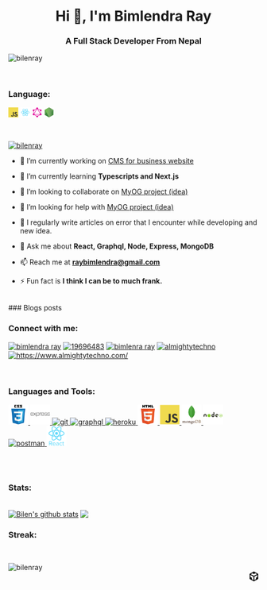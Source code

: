 
<h1 align="center">Hi 👋, I'm Bimlendra Ray</h1>
<h3 align="center">A Full Stack Developer From Nepal</h3>

<p align="left"> <img src="https://komarev.com/ghpvc/?username=bilenray&label=Profile%20views&color=0e75b6&theme=radical&style=flat&layout=compact" alt="bilenray" /> </p>
<br/>
<h3 align="left">Language:</h3>
<p align="left">
<code><img height="20" alt="javascript" src="https://raw.githubusercontent.com/github/explore/80688e429a7d4ef2fca1e82350fe8e3517d3494d/topics/javascript/javascript.png"></code>
<code><img height="20" alt="react" src="https://raw.githubusercontent.com/github/explore/80688e429a7d4ef2fca1e82350fe8e3517d3494d/topics/react/react.png"></code>
<code><img height="20" alt="graphql" src="https://raw.githubusercontent.com/github/explore/5c058a388828bb5fde0bcafd4bc867b5bb3f26f3/topics/graphql/graphql.png"></code>
<code><img height="20" alt="nodejs" src="https://raw.githubusercontent.com/github/explore/80688e429a7d4ef2fca1e82350fe8e3517d3494d/topics/nodejs/nodejs.png"></code> 
</p>
<br/>
<p align="left"> <a href="https://github.com/ryo-ma/github-profile-trophy"><img src="https://github-profile-trophy.vercel.app/?username=bilenray&theme=radical" alt="bilenray" /></a> </p>

- 🔭 I’m currently working on [CMS for business website](https://github.com/bilenray/Leni-s-ems-admin-panel.git)

- 🌱 I’m currently learning **Typescripts and Next.js**

- 👯 I’m looking to collaborate on [MyOG project (idea)](https://github.com/bilenray/MyOG-App.git)

- 🤝 I’m looking for help with [MyOG project (idea)](https://github.com/bilenray/MyOG-App.git)

- 📝 I regularly write articles on error that I encounter while developing and new idea.

- 💬 Ask me about **React, Graphql, Node, Express, MongoDB**

- 📫 Reach me at **raybimlendra@gmail.com**

- ⚡ Fun fact is **I think I can be to much frank.**
<br/>
### Blogs posts
<!-- BLOG-POST-LIST:START -->
<!-- BLOG-POST-LIST:END -->
<br/>
<h3 align="left">Connect with me:</h3>
<p align="left">
<a href="https://linkedin.com/in/bimlendra ray" target="blank"><img align="center" src="https://raw.githubusercontent.com/rahuldkjain/github-profile-readme-generator/master/src/images/icons/Social/linked-in-alt.svg" alt="bimlendra ray" height="30" width="40" /></a>
<a href="https://stackoverflow.com/users/19696483" target="blank"><img align="center" src="https://raw.githubusercontent.com/rahuldkjain/github-profile-readme-generator/master/src/images/icons/Social/stack-overflow.svg" alt="19696483" height="30" width="40" /></a>
<a href="https://fb.com/bimlenra ray" target="blank"><img align="center" src="https://raw.githubusercontent.com/rahuldkjain/github-profile-readme-generator/master/src/images/icons/Social/facebook.svg" alt="bimlenra ray" height="30" width="40" /></a>
<a href="https://www.youtube.com/c/almightytechno" target="blank"><img align="center" src="https://raw.githubusercontent.com/rahuldkjain/github-profile-readme-generator/master/src/images/icons/Social/youtube.svg" alt="almightytechno" height="30" width="40" /></a>
<a href="/https://www.almightytechno.com/" target="blank"><img align="center" src="https://raw.githubusercontent.com/rahuldkjain/github-profile-readme-generator/master/src/images/icons/Social/rss.svg" alt="https://www.almightytechno.com/" height="30" width="40" /></a>
</p>
<br/>
<h3 align="left">Languages and Tools:</h3>
<p align="left"> <a href="https://www.w3schools.com/css/" target="_blank" rel="noreferrer"> <img src="https://raw.githubusercontent.com/devicons/devicon/master/icons/css3/css3-original-wordmark.svg" alt="css3" width="40" height="40"/> </a> <a href="https://expressjs.com" target="_blank" rel="noreferrer"> <img src="https://raw.githubusercontent.com/devicons/devicon/master/icons/express/express-original-wordmark.svg" alt="express" width="40" height="40"/> </a> <a href="https://git-scm.com/" target="_blank" rel="noreferrer"> <img src="https://www.vectorlogo.zone/logos/git-scm/git-scm-icon.svg" alt="git" width="40" height="40"/> </a> <a href="https://graphql.org" target="_blank" rel="noreferrer"> <img src="https://www.vectorlogo.zone/logos/graphql/graphql-icon.svg" alt="graphql" width="40" height="40"/> </a> <a href="https://heroku.com" target="_blank" rel="noreferrer"> <img src="https://www.vectorlogo.zone/logos/heroku/heroku-icon.svg" alt="heroku" width="40" height="40"/> </a> <a href="https://www.w3.org/html/" target="_blank" rel="noreferrer"> <img src="https://raw.githubusercontent.com/devicons/devicon/master/icons/html5/html5-original-wordmark.svg" alt="html5" width="40" height="40"/> </a> <a href="https://developer.mozilla.org/en-US/docs/Web/JavaScript" target="_blank" rel="noreferrer"> <img src="https://raw.githubusercontent.com/devicons/devicon/master/icons/javascript/javascript-original.svg" alt="javascript" width="40" height="40"/> </a> <a href="https://www.mongodb.com/" target="_blank" rel="noreferrer"> <img src="https://raw.githubusercontent.com/devicons/devicon/master/icons/mongodb/mongodb-original-wordmark.svg" alt="mongodb" width="40" height="40"/> </a> <a href="https://nodejs.org" target="_blank" rel="noreferrer"> <img src="https://raw.githubusercontent.com/devicons/devicon/master/icons/nodejs/nodejs-original-wordmark.svg" alt="nodejs" width="40" height="40"/> </a> <a href="https://postman.com" target="_blank" rel="noreferrer"> <img src="https://www.vectorlogo.zone/logos/getpostman/getpostman-icon.svg" alt="postman" width="40" height="40"/> </a> <a href="https://reactjs.org/" target="_blank" rel="noreferrer"> <img src="https://raw.githubusercontent.com/devicons/devicon/master/icons/react/react-original-wordmark.svg" alt="react" width="40" height="40"/> </a> </p>
<br/>
<br/>

<h3 align="left">Stats:</h3>
<br/>
<a href="https://github.com/bilenray/github-readme-stats"><img align="center" src="https://github-readme-stats.vercel.app/api?username=bilenray&show_icons=true&include_all_commits=true&theme=radical&hide_border=true" alt="Bilen's github stats" /></a> <a href="https://github.com/bilenray/github-readme-stats"><img align="center" src="https://github-readme-stats.vercel.app/api/top-langs/?username=bilenray&layout=compact&theme=radical&hide_border=true" /></a>

<h3 align="left">Streak:</h3>
<br/>
<p><img align="left" src="https://github-readme-streak-stats.herokuapp.com/?user=bilenray&show_icons=true&theme=radical&layout=compact" alt="bilenray" /></p>
<br/>

<a href="https://codesandbox.io/u/bilenray">
  <img align="right" alt="Bimlendra Ray | CodeSandbox" width="20px" src="https://raw.githubusercontent.com/anuraghazra/anuraghazra/master/assets/codesandbox.svg" />
</a>
